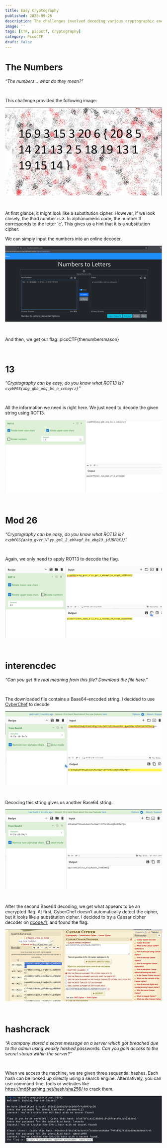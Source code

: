 ```yaml
---
title: Easy Cryptography
published: 2025-09-26
description: The challenges involved decoding various cryptographic encodings, including alphanumeric substitution, ROT13 cipher, nested Base64, and Caesar cipher. Key techniques utilized online decoders, automated tools like CyberChef, hash cracking services, and pattern recognition to reverse weak encryption schemes and recover flags from encoded strings and password hashes.
image: ''
tags: [CTF, picoctf, Cryptography]
category: PicoCTF
draft: false
---
```


# The Numbers
*“The numbers... what do they mean?”*

<br>


This challenge provided the following image:

![](./thenumbers.png)

<br>

At first glance, it might look like a substitution cipher. However, if we look closely, the third number is 3. In alphanumeric code, the number 3 corresponds to the letter 'c'. This gives us a hint that it is a substitution cipher.

We can simply input the numbers into an online decoder.

![](./thenumbers2.png)

<br>

And then, we get our flag:
picoCTF{thenumbersmason}

<br>

# 13
*“Cryptography can be easy, do you know what ROT13 is? `cvpbPGS{abg_gbb_onq_bs_n_ceboyrz}`”*

<br>


All the information we need is right here. We just need to decode the given string using ROT13.

![](./13.png)

<br>

# Mod 26
*“Cryptography can be easy, do you know what ROT13 is? `cvpbPGS{arkg_gvzr_V'yy_gel_2_ebhaqf_bs_ebg13_jdJBFOXJ}`”*

<br>

Again, we only need to apply ROT13 to decode the flag.

![](./mod26.png)

<br>

# interencdec
*“Can you get the real meaning from this file? Download the file here.”*

<br>

The downloaded file contains a Base64-encoded string. I decided to use [CyberChef](https://gchq.github.io/CyberChef/) to decode

![](./interencdec1.png)

<br>

Decoding this string gives us another Base64 string.

![](./interencdec2.png)

<br>

After the second Base64 decoding, we get what appears to be an encrypted flag. At first, CyberChef doesn’t automatically detect the cipher, but it looks like a substitution cipher. I decided to try a Caesar cipher decoder on [dcode.fr](https://www.dcode.fr/caesar-cipher), and found the flag:

![](./interencdec3.png)

<br>

# hashcrack
*“A company stored a secret message on a server which got breached due to the admin using weakly hashed passwords. Can you gain access to the secret stored within the server?”*

<br>

When we access the machine, we are given three sequential hashes. Each hash can be looked up directly using a search engine. Alternatively, you can use command-line, tools or websites like https://md5hashing.net/hash/sha256/ to crack them.

![](./hashcrack.png)

<br>
